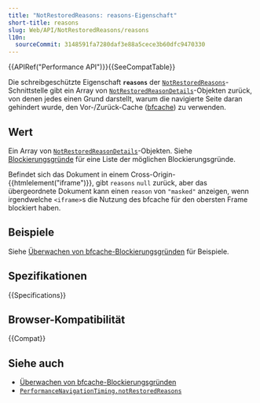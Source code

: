 ```yaml
---
title: "NotRestoredReasons: reasons-Eigenschaft"
short-title: reasons
slug: Web/API/NotRestoredReasons/reasons
l10n:
  sourceCommit: 3148591fa7280daf3e88a5cece3b60dfc9470330
---
```


{{APIRef("Performance API")}}{{SeeCompatTable}}

Die schreibgeschützte Eigenschaft **`reasons`** der [`NotRestoredReasons`](/de/docs/Web/API/NotRestoredReasons)-Schnittstelle gibt ein Array von [`NotRestoredReasonDetails`](/de/docs/Web/API/NotRestoredReasonDetails)-Objekten zurück, von denen jedes einen Grund darstellt, warum die navigierte Seite daran gehindert wurde, den Vor-/Zurück-Cache ([bfcache](/de/docs/Glossary/bfcache)) zu verwenden.

## Wert

Ein Array von [`NotRestoredReasonDetails`](/de/docs/Web/API/NotRestoredReasonDetails)-Objekten. Siehe [Blockierungsgründe](/de/docs/Web/API/Performance_API/Monitoring_bfcache_blocking_reasons#blocking_reasons) für eine Liste der möglichen Blockierungsgründe.

Befindet sich das Dokument in einem Cross-Origin-{{htmlelement("iframe")}}, gibt `reasons` `null` zurück, aber das übergeordnete Dokument kann einen `reason` von `"masked"` anzeigen, wenn irgendwelche `<iframe>`s die Nutzung des bfcache für den obersten Frame blockiert haben.

## Beispiele

Siehe [Überwachen von bfcache-Blockierungsgründen](/de/docs/Web/API/Performance_API/Monitoring_bfcache_blocking_reasons) für Beispiele.

## Spezifikationen

{{Specifications}}

## Browser-Kompatibilität

{{Compat}}

## Siehe auch

- [Überwachen von bfcache-Blockierungsgründen](/de/docs/Web/API/Performance_API/Monitoring_bfcache_blocking_reasons)
- [`PerformanceNavigationTiming.notRestoredReasons`](/de/docs/Web/API/PerformanceNavigationTiming/notRestoredReasons)
